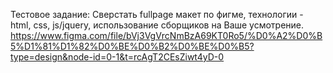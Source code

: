 Тестовое задание:
Сверстать fullpage макет по фигме, технологии - html, css, js/jquery, использование сборщиков на Ваше усмотрение.
https://www.figma.com/file/bVj3VgVrcNmBzA69KT0Ro5/%D0%A2%D0%B5%D1%81%D1%82%D0%BE%D0%B2%D0%BE%D0%B5?type=design&node-id=0-1&t=rcAgT2CEsZiwt4yD-0
